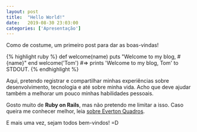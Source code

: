 ```yaml
---
layout: post
title:  "Hello World!"
date:   2019-08-30 23:03:00
categories: ['Apresentação']
---
```


Como de costume, um primeiro post para dar as boas-vindas!

{% highlight ruby %}
def welcome(name)
  puts "Welcome to my blog, #{name}"
end
welcome('Tom')
#=> prints 'Welcome to my blog, Tom' to STDOUT.
{% endhighlight %}

Aqui, pretendo registrar e compartilhar minhas experiências sobre desenvolvimento, tecnologia e até sobre minha vida. Acho que deve ajudar também a melhorar um pouco minhas habilidades pessoais.

Gosto muito de **Ruby on Rails**, mas não pretendo me limitar a isso. Caso queira me conhecer melhor, leia [sobre Everton Quadros][about].

E mais uma vez, sejam todos bem-vindos! =D

[about]: https://eqdrs.github.io/about
